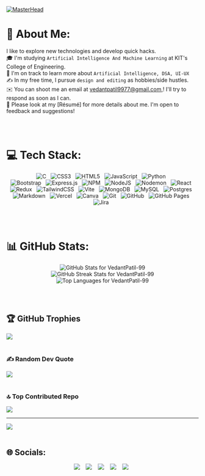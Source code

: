 [![MasterHead]()]()
# 💫 About Me:
<p id="About" align="left">
  I like to explore new technologies and develop quick hacks.<br>🎓  I'm studying <code>Artificial Intelligence And Machine Learning</code> at KIT's College of Engineering.<br>🌱  I'm on track to learn more about <code>Artificial Intelligence, DSA, UI-UX</code><br>✍️  In my free time, I pursue <code>design and editing</code> as hobbies/side hustles.<br>✉️  You can shoot me an email at <a href="mailto: vedantpatil9977@gmail.com">vedantpatil9977@gmail.com,</a>! I'll try to respond as soon as I can.<br>📄  Please look at my [Résumé] for more details about me. I'm open to feedback and suggestions!
</p>
<br/> <br/>

# 💻 Tech Stack:
<p id="techStack" align="center">
    <img src="https://img.shields.io/badge/c-%2300599C.svg?style=flat&logo=c&logoColor=white" alt="C" /> &nbsp;
    <img src="https://img.shields.io/badge/css3-%231572B6.svg?style=flat&logo=css3&logoColor=white" alt="CSS3" /> &nbsp;
    <img src="https://img.shields.io/badge/html5-%23E34F26.svg?style=flat&logo=html5&logoColor=white" alt="HTML5" /> &nbsp;
    <img src="https://img.shields.io/badge/javascript-%23323330.svg?style=flat&logo=javascript&logoColor=%23F7DF1E" alt="JavaScript" /> &nbsp;
    <img src="https://img.shields.io/badge/python-3670A0?style=flat&logo=python&logoColor=ffdd54" alt="Python" /> &nbsp;
    <br/>
    <img src="https://img.shields.io/badge/bootstrap-%238511FA.svg?style=flat&logo=bootstrap&logoColor=white" alt="Bootstrap" /> &nbsp;
    <img src="https://img.shields.io/badge/express.js-%23404d59.svg?style=flat&logo=express&logoColor=%2361DAFB" alt="Express.js" /> &nbsp;
    <img src="https://img.shields.io/badge/NPM-%23CB3837.svg?style=flat&logo=npm&logoColor=white" alt="NPM" /> &nbsp;
    <img src="https://img.shields.io/badge/node.js-6DA55F?style=flat&logo=node.js&logoColor=white" alt="NodeJS" /> &nbsp;
    <img src="https://img.shields.io/badge/NODEMON-%23323330.svg?style=flat&logo=nodemon&logoColor=%BBDEAD" alt="Nodemon" /> &nbsp;
    <img src="https://img.shields.io/badge/react-%2320232a.svg?style=flat&logo=react&logoColor=%2361DAFB" alt="React" /> &nbsp;
    <img src="https://img.shields.io/badge/redux-%23593d88.svg?style=flat&logo=redux&logoColor=white" alt="Redux" /> &nbsp;
    <img src="https://img.shields.io/badge/tailwindcss-%2338B2AC.svg?style=flat&logo=tailwind-css&logoColor=white" alt="TailwindCSS" /> &nbsp;
    <img src="https://img.shields.io/badge/vite-%23646CFF.svg?style=flat&logo=vite&logoColor=white" alt="Vite" /> &nbsp;
    <img src="https://img.shields.io/badge/MongoDB-%234ea94b.svg?style=flat&logo=mongodb&logoColor=white" alt="MongoDB" /> &nbsp;
    <img src="https://img.shields.io/badge/mysql-4479A1.svg?style=flat&logo=mysql&logoColor=white" alt="MySQL" /> &nbsp;
    <img src="https://img.shields.io/badge/postgres-%23316192.svg?style=flat&logo=postgresql&logoColor=white" alt="Postgres" /> &nbsp;
    <br/>
    <img src="https://img.shields.io/badge/markdown-%23000000.svg?style=flat&logo=markdown&logoColor=white" alt="Markdown" /> &nbsp; 
    <img src="https://img.shields.io/badge/vercel-%23000000.svg?style=flat&logo=vercel&logoColor=white" alt="Vercel" /> &nbsp;
    <img src="https://img.shields.io/badge/Canva-%2300C4CC.svg?style=flat&logo=Canva&logoColor=white" alt="Canva" /> &nbsp;
    <img src="https://img.shields.io/badge/git-%23F05033.svg?style=flat&logo=git&logoColor=white" alt="Git" /> &nbsp;
    <img src="https://img.shields.io/badge/github-%23121011.svg?style=flat&logo=github&logoColor=white" alt="GitHub" /> &nbsp;
    <img src="https://img.shields.io/badge/github%20pages-121013?style=flat&logo=github&logoColor=white" alt="GitHub Pages" /> &nbsp;
    <img src="https://img.shields.io/badge/jira-%230A0FFF.svg?style=flat&logo=jira&logoColor=white" alt="Jira" /> &nbsp;
</p>
<br/> <br/>

# 📊 GitHub Stats:
<p align="center">
    <img src="https://github-readme-stats.vercel.app/api?username=VedantPatil-99&theme=dark&hide_border=true&include_all_commits=true&count_private=false" alt="GitHub Stats for VedantPatil-99" /><br/>
    <img src="https://github-readme-streak-stats.herokuapp.com/?user=VedantPatil-99&theme=dark&hide_border=true" alt="GitHub Streak Stats for VedantPatil-99" /><br/>
    <img src="https://github-readme-stats.vercel.app/api/top-langs/?username=VedantPatil-99&theme=dark&hide_border=true&include_all_commits=true&count_private=false&layout=compact" alt="Top Languages for VedantPatil-99" />
</p>
<br/> <br/>

## 🏆 GitHub Trophies
![](https://github-profile-trophy.vercel.app/?username=VedantPatil-99&theme=radical&no-frame=true&no-bg=false&margin-w=10)
<br/> <br/>

### ✍️ Random Dev Quote
![](https://quotes-github-readme.vercel.app/api?type=horizontal&theme=dark)
<br/> <br/>

### 🔝 Top Contributed Repo
![](https://github-contributor-stats.vercel.app/api?username=VedantPatil-99&limit=5&theme=dark&&hide_border=true&combine_all_yearly_contributions=true)

---
[![](https://visitcount.itsvg.in/api?id=VedantPatil-99&icon=7&color=6)](https://visitcount.itsvg.in)
<br/> <br/>

## 🌐 Socials:
<p id="socialIcons" align="center">
    <a href="https://discord.gg/yh2Z4vSk" alt="Discord">
        <img src="https://img.shields.io/badge/Discord-%237289DA.svg?style=flat&logo=discord&logoColor=white" /></a> &nbsp;&nbsp;
    <a href="https://instagram.com/vedant_patil.09" alt="Instagram">
        <img src="https://img.shields.io/badge/Instagram-%23E4405F.svg?style=flat&logo=Instagram&logoColor=white" /></a> &nbsp;&nbsp;
    <a href="https://linkedin.com/in/vedant-patil-s99" alt="LinkedIn">
        <img src="https://img.shields.io/badge/LinkedIn-%230077B5.svg?style=flat&logo=linkedin&logoColor=white" /></a> &nbsp;&nbsp;
    <a href="https://pinterest.com/AnAnimeClan" alt="Pinterest">
        <img src="https://img.shields.io/badge/Pinterest-%23E60023.svg?style=flat&logo=Pinterest&logoColor=white" /></a> &nbsp;&nbsp;
    <a href="https://x.com/VedantPatil789" alt="X">
        <img src="https://img.shields.io/badge/X-black.svg?style=flat&logo=X&logoColor=white" /></a> &nbsp;
</p>


<!-- Proudly created with GPRM ( https://gprm.itsvg.in ) -->
